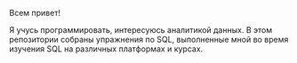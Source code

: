 Всем привет!

Я учусь программировать, интересуюсь аналитикой данных.
В этом репозитории собраны упражнения по SQL, выполненные мной во время изучения SQL на различных платформах и курсах.
